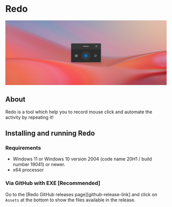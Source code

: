 # Redo

![Hero image for Redo](Docs/Images/Hero.png)

## About
Redo is a tool which help you to record mouse click and automate the activity by repeating it!

## Installing and running Redo

### Requirements

- Windows 11 or Windows 10 version 2004 (code name 20H1 / build number 19041) or newer.
- x64 processor

### Via GitHub with EXE [Recommended]

Go to the [Redo GitHub releases page][github-release-link] and click on `Assets` at the bottom to show the files available in the release.